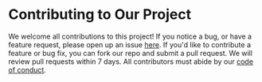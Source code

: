 # Contributing to Our Project

We welcome all contributions to this project!
If you notice a bug, or have a feature request,
please open up an issue [here](https://github.com/UBC-MDS/DSCI_522_group16/issues).
If you'd like to contribute a feature or bug fix,
you can fork our repo and submit a pull request.
We will review pull requests within 7 days.
All contributors must abide by our [code of conduct](CODE_OF_CONDUCT.md).